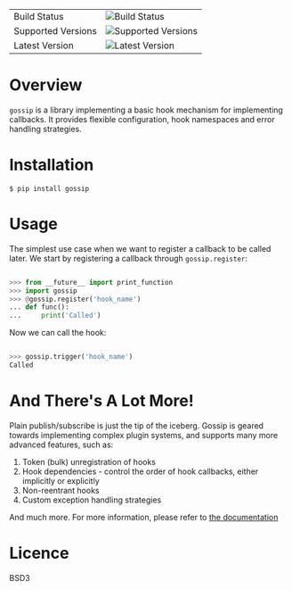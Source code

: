 |                    |                                                                                                         |
| ------------------ | ------------------------------------------------------------------------------------------------------- |
| Build Status       | ![Build Status](https://github.com/getslash/gossip/actions/workflows/test.yml/badge.svg?branch=develop) |
| Supported Versions | ![Supported Versions](https://img.shields.io/pypi/pyversions/gossip.svg)                                |
| Latest Version     | ![Latest Version](https://img.shields.io/pypi/v/gossip.svg)                                             |

# Overview

`gossip` is a library implementing a basic hook mechanism for implementing callbacks. It provides flexible configuration, hook namespaces and error handling strategies.

# Installation

```
$ pip install gossip
```

# Usage

The simplest use case when we want to register a callback to be called later. We start by registering a callback through `gossip.register`:

```python

>>> from __future__ import print_function
>>> import gossip
>>> @gossip.register('hook_name')
... def func():
...     print('Called')

```

Now we can call the hook:

```python

>>> gossip.trigger('hook_name')
Called

```

# And There's A Lot More!

Plain publish/subscribe is just the tip of the iceberg. Gossip is geared towards implementing complex plugin systems, and supports many more advanced features, such as:

1. Token (bulk) unregistration of hooks
2. Hook dependencies - control the order of hook callbacks, either implicitly or explicitly
3. Non-reentrant hooks
4. Custom exception handling strategies

And much more. For more information, please refer to [the documentation](http://gossip.readthedocs.org)

# Licence

BSD3

